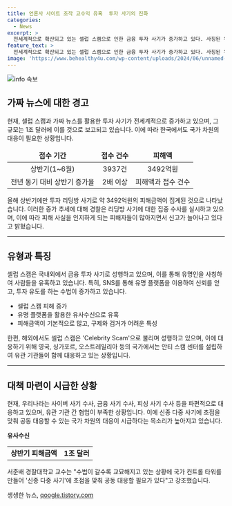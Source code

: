 ```yaml
---
title: 언론사 사이트 조작 고수익 유혹  투자 사기의 진화
categories:
  - News
excerpt: >
  전세계적으로 확산되고 있는 셀럽 스캠으로 인한 금융 투자 사기가 증가하고 있다. 사칭된 유명인이 등장하는 가짜 뉴스사이트를 통해 수많은 사람들이 피해를 입고 있으며, 투자 사기의 피해액과 건수가 상당히 증가하고 있는 실정이다. 이에 따라 관계기관들은 공조를 강화하고 해외에서도 셀럽 스캠을 포함한 금융 투자 사기에 대한 대응이 필요한 상황이다. 특히, 사기 수법이 점차 교묘해지고 있어 국가 차원의 대응이 필요하며, 국내외에서 전세계적으로 1조 달러 규모의 투자 사기가 발생하고 있어 이에 대한 대응이 필요하다는 목소리가 제기되고 있다.
feature_text: >
  전세계적으로 확산되고 있는 셀럽 스캠으로 인한 금융 투자 사기가 증가하고 있다. 사칭된 유명인이 등장하는 가짜 뉴스사이트를 통해 수많은 사람들이 피해를 입고 있으며, 투자 사기의 피해액과 건수가 상당히 증가하고 있는 실정이다. 이에 따라 관계기관들은 공조를 강화하고 해외에서도 셀럽 스캠을 포함한 금융 투자 사기에 대한 대응이 필요한 상황이다. 특히, 사기 수법이 점차 교묘해지고 있어 국가 차원의 대응이 필요하며, 국내외에서 전세계적으로 1조 달러 규모의 투자 사기가 발생하고 있어 이에 대한 대응이 필요하다는 목소리가 제기되고 있다.
image: 'https://www.behealthy4u.com/wp-content/uploads/2024/06/unnamed-file.png'
---
```


<p><img src="https://www.behealthy4u.com/wp-content/uploads/2024/06/unnamed-file.png" alt="info 속보" /></p>

<h2 data-ke-size="size26">가짜 뉴스에 대한 경고</h2>

<p data-ke-size="size16">현재, 셀럽 스캠과 가짜 뉴스를 활용한 투자 사기가 전세계적으로 증가하고 있으며, 그 규모는 1조 달러에 이를 것으로 보고되고 있습니다. 이에 따라 한국에서도 국가 차원의 대응이 필요한 상황입니다.</p>

<table>
  <thead>
    <tr>
      <td style="text-align: center; height: 17px;"><b>접수 기간</b></td>
      <td style="text-align: center; height: 17px;"><b>접수 건수</b></td>
      <td style="text-align: center; height: 17px;"><b>피해액</b></td>
    </tr>
  </thead>
  <tbody>
    <tr>
      <td style="text-align: center; height: 17px;">상반기(1~6월)</td>
      <td style="text-align: center; height: 17px;">3937건</td>
      <td style="text-align: center; height: 17px;">3492억원</td>
    </tr>
    <tr>
      <td style="text-align: center; height: 17px;">전년 동기 대비 상반기 증가율</td>
      <td style="text-align: center; height: 17px;">2배 이상</td>
      <td style="text-align: center; height: 17px;">피해액과 접수 건수</td>
    </tr>
  </tbody>
</table>

<p data-ke-size="size16">올해 상반기에만 투자 리딩방 사기로 약 3492억원의 피해금액이 집계된 것으로 나타났습니다. 이러한 증가 추세에 대해 경찰은 리딩방 사기에 대한 집중 수사를 실시하고 있으며, 이에 따라 피해 사실을 인지하게 되는 피해자들이 많아지면서 신고가 늘어나고 있다고 밝혔습니다.</p>

<hr>

<h2 data-ke-size="size26">유형과 특징</h2>

<p data-ke-size="size16">셀럽 스캠은 국내외에서 금융 투자 사기로 성행하고 있으며, 이를 통해 유명인을 사칭하여 사람들을 유혹하고 있습니다. 특히, SNS를 통해 유명 플랫폼을 이용하여 신뢰를 얻고, 투자 유도를 하는 수법이 증가하고 있습니다.</p>

<ul>
  <li>셀럽 스캠 피해 증가</li>
  <li>유명 플랫폼을 활용한 유사수신으로 유혹</li>
  <li>피해금액이 기본적으로 많고, 구제와 검거가 어려운 특성</li>
</ul>

<p data-ke-size="size16">한편, 해외에서도 셀럽 스캠은 'Celebrity Scam'으로 불리며 성행하고 있으며, 이에 대응하기 위해 영국, 싱가포르, 오스트레일리아 등의 국가에서는 안티 스캠 센터를 설립하여 유관 기관들이 함께 대응하고 있는 상황입니다.</p>

<hr>

<h2 data-ke-size="size26">대책 마련이 시급한 상황</h2>

<p data-ke-size="size16">현재, 우리나라는 사이버 사기 수사, 금융 사기 수사, 피싱 사기 수사 등을 파편적으로 대응하고 있으며, 유관 기관 간 협업이 부족한 상황입니다. 이에 신종 다중 사기에 초점을 맞춰 공동 대응할 수 있는 국가 차원의 대응이 시급하다는 목소리가 높아지고 있습니다.</p>

<p><strong>유사수신</strong></p>

<table>
  <tr>
    <td style="text-align: center; height: 17px;"><b>상반기 피해금액</b></td>
    <td style="text-align: center; height: 17px;"><b>1조 달러</b></td>
  </tr>
</table>

<p data-ke-size="size16">서준배 경찰대학교 교수는 "수법이 갈수록 교묘해지고 있는 상황에 국가 컨트롤 타워를 만들어 '신종 다중 사기'에 초점을 맞춰 공동 대응할 필요가 있다"고 강조했습니다.</p>
생생한 뉴스, <a href="https://qoogle.tistory.com" rel="dofollow">qoogle.tistory.com</a>


